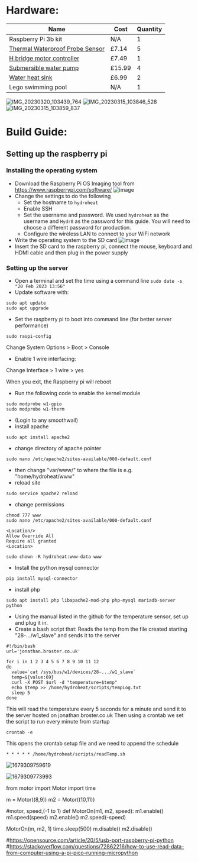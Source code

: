 # Hardware:

|Name                                                                                                                               |Cost  |Quantity|
|-----------------------------------------------------------------------------------------------------------------------------------|----  |--------|
|Raspberry Pi 3b kit                                                                                                                |N/A   | 1      |
|[Thermal Waterproof Probe Sensor](https://www.amazon.co.uk/dp/B07KNQJ3D7?psc=1&ref=ppx_yo2ov_dt_b_product_details)                 |£7.14 | 5      |
|[H bridge motor controller](https://www.amazon.co.uk/JZK-Stepper-Stepping-Channel-H-Bridge/dp/B08M8R35MQ/ref=asc_df_B08M8R35MQ/)   |£7.49 | 1      |
|[Submersible water pump](https://www.amazon.co.uk/dp/B0971BGTTG?psc=1&ref=ppx_yo2ov_dt_b_product_details)                          |£15.99| 4      |
|[Water heat sink](https://www.amazon.co.uk/dp/B078MK5GG9?psc=1&ref=ppx_yo2ov_dt_b_product_details)                                 |£6.99 | 2      |
|Lego swimming pool                                                                                                                 |N/A   | 1      |


![IMG_20230320_103439_764](https://user-images.githubusercontent.com/99484954/226316866-9008f346-008a-4f28-8cb4-ee03ccb1b19c.jpg)
![IMG_20230315_103846_528](https://user-images.githubusercontent.com/99484954/226316971-d55efad8-be32-41f8-8474-9c25e23a30d1.jpg)
![IMG_20230315_103859_837](https://user-images.githubusercontent.com/99484954/226317004-e5064fe9-f72d-47cc-aa9b-ac1ab835709e.jpg)


# Build Guide:

## Setting up the raspberry pi

### Installing the operating system
- Download the Raspberry Pi OS Imaging tool from https://www.raspberrypi.com/software/
![image](https://user-images.githubusercontent.com/760604/220124480-a7dfc367-48ec-40e8-8bcb-132fd85c7eb8.png)
- Change the settings to do the following
  - Set the hostname to `hydroheat`
  - Enable SSH
  - Set the username and password. We used `hydroheat` as the username and `Hydr0` as the password for this guide. You will need to choose a different password for production.
  - Configure the wireless LAN to connect to your WiFi network
- Write the operating system to the SD card
![image](https://user-images.githubusercontent.com/760604/220125087-68009fcf-b937-47c1-baed-32317451664b.png)
- Insert the SD card to the raspberry pi, connect the mouse, keyboard and HDMI cable and then plug in the power supply

### Setting up the server
- Open a terminal and set the time using a command line `sudo date -s "20 Feb 2023 13:56"`
- Update software with:
```
sudo apt update
sudo apt upgrade
```
- Set the raspberry pi to boot into command line (for better server performance)
```
sudo raspi-config
```
Change System Options > Boot > Console


- Enable 1 wire interfacing:

Change Interface > 1 wire > yes


When you exit, the Raspberry pi will reboot

- Run the following code to enable the kernel module
```
sudo modprobe w1-gpio
sudo modprobe w1-therm
```




- (Login to any smoothwall)
- install apache
```
sudo apt install apache2
```
- change directory of apache pointer
```
sudo nano /etc/apache2/sites-available/000-default.conf
```
- then change "var/www/" to where the file is e.g. "home/hydroheat/www"
- reload site

```
sudo service apache2 reload
```
- change permissions
```
chmod 777 www
sudo nano /etc/apache2/sites-available/000-default.conf

<Location/>
Allow Override All
Require all granted
<Location>

sudo chown -R hydroheat:www-data www

```
- Install the python mysql connector
```
pip install mysql-connector 
```
- install php
```
sudo apt install php libapache2-mod-php php-mysql mariadb-server python
```
- Using the manual listed in the github for the temperature sensor, set up and plug it in.
- Create a bash script that: Reads the temp from the file created starting "28-.../w1_slave" and sends it to the server
```
#!/bin/bash
url='jonathan.broster.co.uk'

for i in 1 2 3 4 5 6 7 8 9 10 11 12
do
  value=`cat /sys/bus/w1/devices/28-.../w1_slave`
  temp=${value:69}
  curl -X POST $url -d "temperature=$temp"
  echo $temp >> /home/hydroheat/scripts/tempLog.txt
  sleep 5
done
```
This will read the temperature every 5 seconds for a minute and send it to the server hosted on jonathan.broster.co.uk
Then using a crontab we set the script to run every minute from startup
```
crontab -e
```
This opens the crontab setup file and we need to append the schedule
```
* * * * * /home/hydroheat/scripts/readTemp.sh
```


![1679309759619](https://user-images.githubusercontent.com/99484954/226320065-ecfb2644-ca52-4511-957d-bb02c158625e.jpg)

![1679309773993](https://user-images.githubusercontent.com/99484954/226320136-579a539c-d181-41f3-9ed3-c2f856e37cd3.jpg)


from motor import Motor
import time

m = Motor((8,9))
m2 = Motor((10,11))


#motor, speed,(-1 to 1)
def MotorOn(m1, m2, speed):
    m1.enable()
    m1.speed(speed)
    m2.enable()
    m2.speed(-speed)


MotorOn(m, m2, 1)
time.sleep(500)
m.disable()
m2.disable()

#https://opensource.com/article/20/5/usb-port-raspberry-pi-python
#https://stackoverflow.com/questions/72862216/how-to-use-read-data-from-computer-using-a-pi-pico-running-micropython





